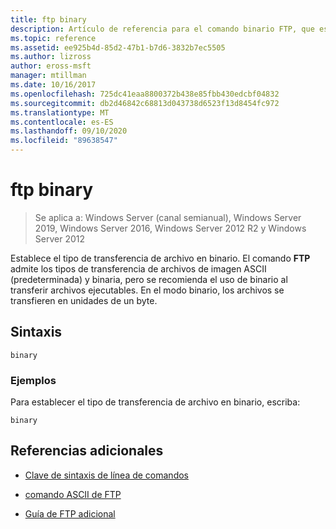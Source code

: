 ```yaml
---
title: ftp binary
description: Artículo de referencia para el comando binario FTP, que establece el tipo de transferencia de archivos en binario.
ms.topic: reference
ms.assetid: ee925b4d-85d2-47b1-b7d6-3832b7ec5505
ms.author: lizross
author: eross-msft
manager: mtillman
ms.date: 10/16/2017
ms.openlocfilehash: 725dc41eaa8800372b438e85fbb430edcbf04832
ms.sourcegitcommit: db2d46842c68813d043738d6523f13d8454fc972
ms.translationtype: MT
ms.contentlocale: es-ES
ms.lasthandoff: 09/10/2020
ms.locfileid: "89638547"
---
```

# <a name="ftp-binary"></a>ftp binary

> Se aplica a: Windows Server (canal semianual), Windows Server 2019, Windows Server 2016, Windows Server 2012 R2 y Windows Server 2012

Establece el tipo de transferencia de archivo en binario. El comando **FTP** admite los tipos de transferencia de archivos de imagen ASCII (predeterminada) y binaria, pero se recomienda el uso de binario al transferir archivos ejecutables. En el modo binario, los archivos se transfieren en unidades de un byte.

## <a name="syntax"></a>Sintaxis

```
binary
```

### <a name="examples"></a>Ejemplos

Para establecer el tipo de transferencia de archivo en binario, escriba:

```
binary
```

## <a name="additional-references"></a>Referencias adicionales

- [Clave de sintaxis de línea de comandos](command-line-syntax-key.md)

- [comando ASCII de FTP](ftp-ascii.md)

- [Guía de FTP adicional](/previous-versions/orphan-topics/ws.10/cc756013(v=ws.10))
